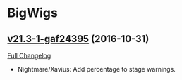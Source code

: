 # BigWigs

## [v21.3-1-gaf24395](https://github.com/BigWigsMods/BigWigs/tree/af24395ca351c19450c7fd521b500d032b3b8314) (2016-10-31) [](#top)
[Full Changelog](https://github.com/BigWigsMods/BigWigs/compare/v21.3...af24395ca351c19450c7fd521b500d032b3b8314)

-   Nightmare/Xavius: Add percentage to stage warnings.  
